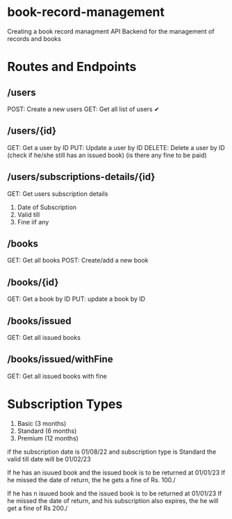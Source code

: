 # book-record-management

Creating a book record managment API Backend for the management of records and books

# Routes and Endpoints

## /users

POST: Create a new users
GET: Get all list of users ✔

## /users/{id}

GET: Get a user by ID
PUT: Update a user by ID
DELETE: Delete a user by ID (check if he/she still has an issued book) (is there any fine to be paid)

## /users/subscriptions-details/{id}

GET: Get users subscription details

1. Date of Subscription
2. Valid till
3. Fine iif any

## /books

GET: Get all books
POST: Create/add a new book

## /books/{id}

GET: Get a book by ID
PUT: update a book by ID

## /books/issued

GET: Get all issued books

## /books/issued/withFine

GET: Get all issued books with fine

# Subscription Types

1. Basic (3 months)
2. Standard (6 months)
3. Premium (12 months)

if the subscription date is 01/08/22
and subscription type is Standard
the valid till date will be 01/02/23

If he has an isuued book and the issued book is to be returned at 01/01/23
If he missed the date of return, the he gets a fine of Rs. 100./

If he has n isuued book and the issued book is to be returned at 01/01/23
If he missed the date of return, and his subscription also expires, the he will get a fine of Rs 200./
